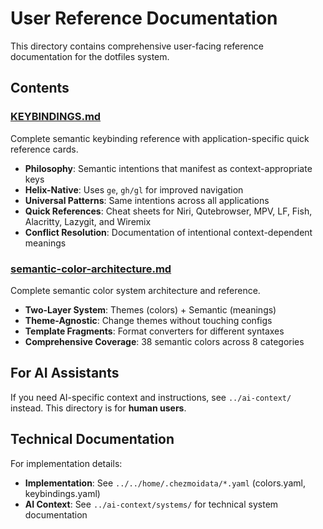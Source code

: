 # User Reference Documentation

This directory contains comprehensive user-facing reference documentation for the dotfiles system.

## Contents

### [KEYBINDINGS.md](./KEYBINDINGS.md)
Complete semantic keybinding reference with application-specific quick reference cards.

- **Philosophy**: Semantic intentions that manifest as context-appropriate keys
- **Helix-Native**: Uses `ge`, `gh/gl` for improved navigation
- **Universal Patterns**: Same intentions across all applications
- **Quick References**: Cheat sheets for Niri, Qutebrowser, MPV, LF, Fish, Alacritty, Lazygit, and Wiremix
- **Conflict Resolution**: Documentation of intentional context-dependent meanings

### [semantic-color-architecture.md](./semantic-color-architecture.md)
Complete semantic color system architecture and reference.

- **Two-Layer System**: Themes (colors) + Semantic (meanings)
- **Theme-Agnostic**: Change themes without touching configs
- **Template Fragments**: Format converters for different syntaxes
- **Comprehensive Coverage**: 38 semantic colors across 8 categories

## For AI Assistants

If you need AI-specific context and instructions, see `../ai-context/` instead. This directory is for **human users**.

## Technical Documentation

For implementation details:
- **Implementation**: See `../../home/.chezmoidata/*.yaml` (colors.yaml, keybindings.yaml)
- **AI Context**: See `../ai-context/systems/` for technical system documentation
